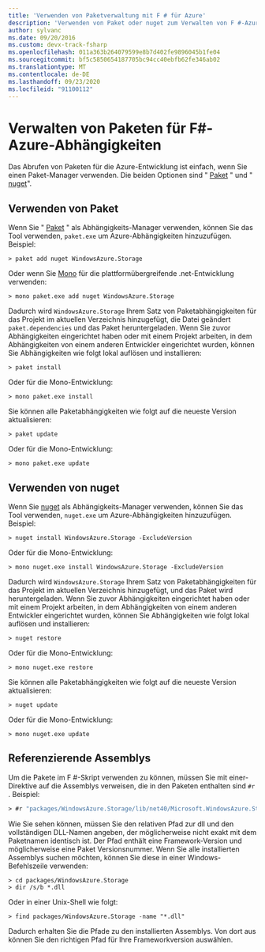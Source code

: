 ```yaml
---
title: 'Verwenden von Paketverwaltung mit F # für Azure'
description: 'Verwenden von Paket oder nuget zum Verwalten von F #-Azure-Abhängigkeiten'
author: sylvanc
ms.date: 09/20/2016
ms.custom: devx-track-fsharp
ms.openlocfilehash: 011a363b264079599e8b7d402fe9896045b1fe04
ms.sourcegitcommit: bf5c5850654187705bc94cc40ebfb62fe346ab02
ms.translationtype: MT
ms.contentlocale: de-DE
ms.lasthandoff: 09/23/2020
ms.locfileid: "91100112"
---
```

# <a name="package-management-for-f-azure-dependencies"></a>Verwalten von Paketen für F#-Azure-Abhängigkeiten

Das Abrufen von Paketen für die Azure-Entwicklung ist einfach, wenn Sie einen Paket-Manager verwenden. Die beiden Optionen sind " [Paket](https://fsprojects.github.io/Paket/) " und " [nuget](https://www.nuget.org/)".

## <a name="using-paket"></a>Verwenden von Paket

Wenn Sie " [Paket](https://fsprojects.github.io/Paket/) " als Abhängigkeits-Manager verwenden, können Sie das Tool verwenden, `paket.exe` um Azure-Abhängigkeiten hinzuzufügen. Beispiel:

```console
> paket add nuget WindowsAzure.Storage
```

Oder wenn Sie [Mono](https://www.mono-project.com/) für die plattformübergreifende .net-Entwicklung verwenden:

```console
> mono paket.exe add nuget WindowsAzure.Storage
```

Dadurch wird `WindowsAzure.Storage` Ihrem Satz von Paketabhängigkeiten für das Projekt im aktuellen Verzeichnis hinzugefügt, die Datei geändert `paket.dependencies` und das Paket heruntergeladen. Wenn Sie zuvor Abhängigkeiten eingerichtet haben oder mit einem Projekt arbeiten, in dem Abhängigkeiten von einem anderen Entwickler eingerichtet wurden, können Sie Abhängigkeiten wie folgt lokal auflösen und installieren:

```console
> paket install
```

Oder für die Mono-Entwicklung:

```console
> mono paket.exe install
```

Sie können alle Paketabhängigkeiten wie folgt auf die neueste Version aktualisieren:

```console
> paket update
```

Oder für die Mono-Entwicklung:

```console
> mono paket.exe update
```

## <a name="using-nuget"></a>Verwenden von nuget

Wenn Sie [nuget](https://www.nuget.org/) als Abhängigkeits-Manager verwenden, können Sie das Tool verwenden, `nuget.exe` um Azure-Abhängigkeiten hinzuzufügen. Beispiel:

```console
> nuget install WindowsAzure.Storage -ExcludeVersion
```

Oder für die Mono-Entwicklung:

```console
> mono nuget.exe install WindowsAzure.Storage -ExcludeVersion
```

Dadurch wird `WindowsAzure.Storage` Ihrem Satz von Paketabhängigkeiten für das Projekt im aktuellen Verzeichnis hinzugefügt, und das Paket wird heruntergeladen. Wenn Sie zuvor Abhängigkeiten eingerichtet haben oder mit einem Projekt arbeiten, in dem Abhängigkeiten von einem anderen Entwickler eingerichtet wurden, können Sie Abhängigkeiten wie folgt lokal auflösen und installieren:

```console
> nuget restore
```

Oder für die Mono-Entwicklung:

```console
> mono nuget.exe restore
```

Sie können alle Paketabhängigkeiten wie folgt auf die neueste Version aktualisieren:

```console
> nuget update
```

Oder für die Mono-Entwicklung:

```console
> mono nuget.exe update
```

## <a name="referencing-assemblies"></a>Referenzierende Assemblys

Um die Pakete im F #-Skript verwenden zu können, müssen Sie mit einer-Direktive auf die Assemblys verweisen, die in den Paketen enthalten sind `#r` . Beispiel:

```fsharp
> #r "packages/WindowsAzure.Storage/lib/net40/Microsoft.WindowsAzure.Storage.dll"
```

Wie Sie sehen können, müssen Sie den relativen Pfad zur dll und den vollständigen DLL-Namen angeben, der möglicherweise nicht exakt mit dem Paketnamen identisch ist. Der Pfad enthält eine Framework-Version und möglicherweise eine Paket Versionsnummer. Wenn Sie alle installierten Assemblys suchen möchten, können Sie diese in einer Windows-Befehlszeile verwenden:

```console
> cd packages/WindowsAzure.Storage
> dir /s/b *.dll
```

Oder in einer Unix-Shell wie folgt:

```console
> find packages/WindowsAzure.Storage -name "*.dll"
```

Dadurch erhalten Sie die Pfade zu den installierten Assemblys. Von dort aus können Sie den richtigen Pfad für Ihre Frameworkversion auswählen.
